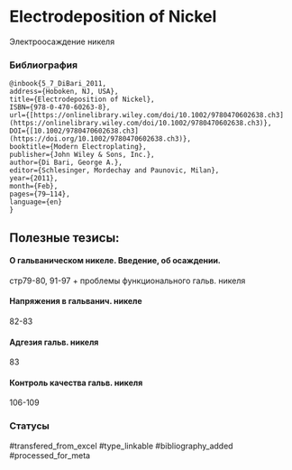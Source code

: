 # Electrodeposition of Nickel

Электроосаждение никеля

### Библиография
```
@inbook{5_7_DiBari_2011,
address={Hoboken, NJ, USA},
title={Electrodeposition of Nickel},
ISBN={978-0-470-60263-8},
url={[https://onlinelibrary.wiley.com/doi/10.1002/9780470602638.ch3](https://onlinelibrary.wiley.com/doi/10.1002/9780470602638.ch3)},
DOI={[10.1002/9780470602638.ch3](https://doi.org/10.1002/9780470602638.ch3)},
booktitle={Modern Electroplating},
publisher={John Wiley & Sons, Inc.},
author={Di Bari, George A.},
editor={Schlesinger, Mordechay and Paunovic, Milan},
year={2011},
month={Feb},
pages={79–114},
language={en}
}
```

## Полезные тезисы:

#### О гальваническом никеле. Введение, об осаждении.
стр79-80,
91-97 + проблемы функционального гальв. никеля

#### Напряжения в гальванич. никеле
82-83

#### Адгезия гальв. никеля
83

#### Контроль качества гальв. никеля
106-109



### Статусы
#transfered_from_excel 
#type_linkable
#bibliography_added
#processed_for_meta
